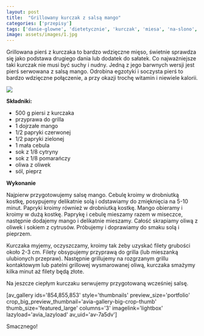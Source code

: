 ```yaml
---
layout: post
title:  "Grillowany kurczak z salsą mango"
categories: ['przepisy']
tags: ['danie-glowne', 'dietetycznie', 'kurczak', 'miesa', 'na-slono', 'obiad', 'piers-z-kurczaka', 'przepisy']
image: assets/images/1.jpg
---
```

Grillowana pierś z kurczaka to bardzo wdzięczne mięso, świetnie sprawdza się jako podstawa drugiego dania lub dodatek do sałatek. Co najważniejsze taki kurczak nie musi być suchy i nudny. Jedną z jego barwnych wersji jest pierś serwowana z salsą mango. Odrobina egzotyki i soczysta pierś to bardzo wdzięczne połączenie, a przy okazji trochę witamin i niewiele kalorii.


![](https://kobietazesmakiem.pl/wp-content/uploads/2015/05/kurczak-z-salsa-mango-1-300x225.jpg)



**Składniki:**
* 500 g piersi z kurczaka
* przyprawa do grilla
* 1 dojrzałe mango
* 1/2 papryki czerwonej
* 1/2 papryki zielonej
* 1 mała cebula
* sok z 1/8 cytryny
* sok z 1/8 pomarańczy
* oliwa z oliwek
* sól, pieprz


**Wykonanie**

Najpierw przygotowujemy salsę mango. Cebulę kroimy w drobniutką kostkę, posypujemy delikatnie solą i odstawiamy do zmięknięcia na 5-10 minut. Papryki kroimy również w drobniutką kostkę. Mango obieramy i kroimy w dużą kostkę. Paprykę i cebulę mieszamy razem w miseczce, następnie dodajemy mango i delikatnie mieszamy. Całość skrapiamy oliwą z oliwek i sokiem z cytrusów. Próbujemy i doprawiamy do smaku solą i pieprzem.

Kurczaka myjemy, oczyszczamy, kroimy tak żeby uzyskać filety grubości około 2-3 cm. Filety obsypujemy przyprawą do grilla (lub mieszanką ulubionych przepraw). Następnie grillujemy na rozgrzanym grillu kontaktowym lub patelni grillowej wysmarowanej oliwą, kurczaka smażymy kilka minut aż filety będą złote.

Na jeszcze ciepłym kurczaku serwujemy przygotowaną wcześniej salsę.

[av\_gallery ids='854,855,853' style='thumbnails' preview\_size='portfolio' crop\_big\_preview\_thumbnail='avia-gallery-big-crop-thumb' thumb\_size='featured\_large' columns='3' imagelink='lightbox' lazyload='avia\_lazyload' av\_uid='av-7a5dv']

Smacznego!
    